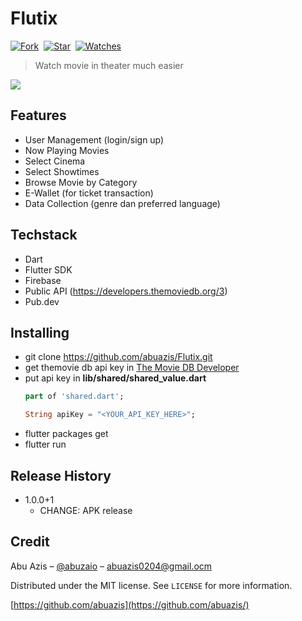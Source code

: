 # Flutix

[![Fork](https://img.shields.io/github/forks/abuazis/Flutix?style=social)](https://github.com/abuazis/Flutix/fork)&nbsp; [![Star](https://img.shields.io/github/stars/abuazis/Flutix?style=social)](https://github.com/abuazis/Flutix/star)&nbsp; [![Watches](https://img.shields.io/github/watchers/abuazis/Flutix?style=social)](https://github.com/abuazis/Flutix/)&nbsp;

> Watch movie in theater much easier

<p><img  src="https://i.ibb.co/93JLD0X/poster-app.png"/></p>

## Features

- User Management (login/sign up)
- Now Playing Movies
- Select Cinema
- Select Showtimes
- Browse Movie by Category
- E-Wallet (for ticket transaction)
- Data Collection (genre dan preferred language)

## Techstack

- Dart
- Flutter SDK
- Firebase
- Public API (https://developers.themoviedb.org/3)
- Pub.dev

## Installing

- git clone https://github.com/abuazis/Flutix.git
- get themovie db api key in <a href="https://developers.themoviedb.org/3">The Movie DB Developer</a>
- put api key in  **lib/shared/shared_value.dart**
  ```dart
  part of 'shared.dart';
  
  String apiKey = "<YOUR_API_KEY_HERE>";
  ```
- flutter packages get
- flutter run

## Release History

- 1.0.0+1
  - CHANGE: APK release

## Credit

Abu Azis – [@abuzaio](https://instagram.com/abuzaio) – abuazis0204@gmail.ocm

Distributed under the MIT license. See `LICENSE` for more information.

[https://github.com/abuazis](https://github.com/abuazis/)
